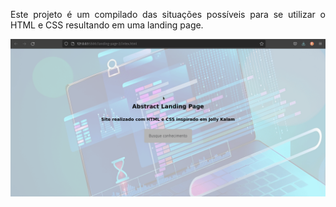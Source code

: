 <div align="justify">

Este projeto é um compilado das situações possíveis para se utilizar o HTML e CSS resultando em uma landing page.

<div align="center">
	<img src="./readme-images/1.gif" />
</div>

</div>
